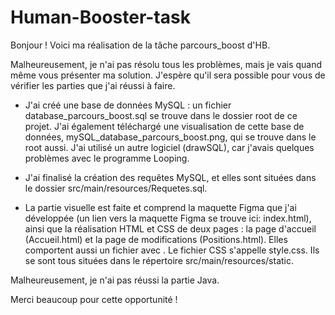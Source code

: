 # Human-Booster-task

Bonjour !
Voici ma réalisation de la tâche parcours_boost d'HB.

Malheureusement, je n'ai pas résolu tous les problèmes, mais je vais quand même vous présenter ma solution. J'espère qu'il sera possible pour vous de vérifier les parties que j'ai réussi à faire.

- J'ai créé une base de données MySQL : un fichier database_parcours_boost.sql se trouve dans le dossier root de ce projet. J'ai également téléchargé une visualisation de cette base de données, mySQL_database_parcours_boost.png, qui se trouve dans le root aussi. J'ai utilisé un autre logiciel (drawSQL), car j'avais quelques problèmes avec le programme Looping.

- J'ai finalisé la création des requêtes MySQL, et elles sont situées dans le dossier src/main/resources/Requetes.sql.

- La partie visuelle est faite et comprend la maquette Figma que j'ai développée (un lien vers la maquette Figma se trouve ici: index.html), ainsi que la réalisation HTML et CSS de deux pages : la page d'accueil (Accueil.html) et la page de modifications (Positions.html). Elles comportent aussi un fichier  avec . Le fichier CSS s'appelle style.css. Ils se sont tous situées dans le répertoire src/main/resources/static.

Malheureusement, je n'ai pas réussi la partie Java.

Merci beaucoup pour cette opportunité !
